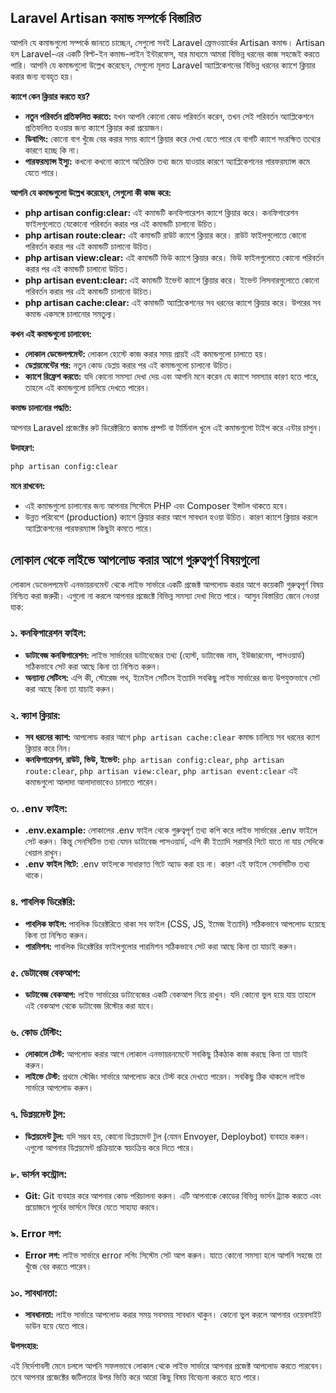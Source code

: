 ## Laravel Artisan কমান্ড সম্পর্কে বিস্তারিত

আপনি যে কমান্ডগুলো সম্পর্কে জানতে চাচ্ছেন, সেগুলো সবই Laravel ফ্রেমওয়ার্কের Artisan কমান্ড। Artisan হল Laravel-এর একটি বিল্ট-ইন কমান্ড-লাইন ইন্টারফেস, যার মাধ্যমে আমরা বিভিন্ন ধরনের কাজ সহজেই করতে পারি। আপনি যে কমান্ডগুলো উল্লেখ করেছেন, সেগুলো মূলত Laravel অ্যাপ্লিকেশনের বিভিন্ন ধরনের ক্যাশে ক্লিয়ার করার জন্য ব্যবহৃত হয়।

**ক্যাশে কেন ক্লিয়ার করতে হয়?**

-   **নতুন পরিবর্তন প্রতিফলিত করতে:** যখন আপনি কোনো কোড পরিবর্তন করেন, তখন সেই পরিবর্তন অ্যাপ্লিকেশনে প্রতিফলিত হওয়ার জন্য ক্যাশে ক্লিয়ার করা প্রয়োজন।
-   **ডিবাগিং:** কোনো বাগ খুঁজে বের করার সময় ক্যাশে ক্লিয়ার করে দেখা যেতে পারে যে বাগটি ক্যাশে সংরক্ষিত তথ্যের কারণে হচ্ছে কি না।
-   **পারফরম্যান্স ইস্যু:** কখনো কখনো ক্যাশে অতিরিক্ত তথ্য জমে যাওয়ার কারণে অ্যাপ্লিকেশনের পারফরম্যান্স কমে যেতে পারে।

**আপনি যে কমান্ডগুলো উল্লেখ করেছেন, সেগুলো কী কাজ করে:**

-   **php artisan config:clear:** এই কমান্ডটি কনফিগারেশন ক্যাশে ক্লিয়ার করে। কনফিগারেশন ফাইলগুলোতে যেকোনো পরিবর্তন করার পর এই কমান্ডটি চালানো উচিত।
-   **php artisan route:clear:** এই কমান্ডটি রাউট ক্যাশে ক্লিয়ার করে। রাউট ফাইলগুলোতে কোনো পরিবর্তন করার পর এই কমান্ডটি চালানো উচিত।
-   **php artisan view:clear:** এই কমান্ডটি ভিউ ক্যাশে ক্লিয়ার করে। ভিউ ফাইলগুলোতে কোনো পরিবর্তন করার পর এই কমান্ডটি চালানো উচিত।
-   **php artisan event:clear:** এই কমান্ডটি ইভেন্ট ক্যাশে ক্লিয়ার করে। ইভেন্ট লিসনারগুলোতে কোনো পরিবর্তন করার পর এই কমান্ডটি চালানো উচিত।
-   **php artisan cache:clear:** এই কমান্ডটি অ্যাপ্লিকেশনের সব ধরনের ক্যাশে ক্লিয়ার করে। উপরের সব কমান্ড একসঙ্গে চালানোর সমতুল্য।

**কখন এই কমান্ডগুলো চালাবেন:**

-   **লোকাল ডেভেলপমেন্ট:** লোকাল হোস্টে কাজ করার সময় প্রায়ই এই কমান্ডগুলো চালাতে হয়।
-   **ডেপ্লয়মেন্টের পর:** নতুন কোড ডেপ্লয় করার পর এই কমান্ডগুলো চালানো উচিত।
-   **ক্যাশে রিফ্রেশ করতে:** যদি কোনো সমস্যা দেখা দেয় এবং আপনি মনে করেন যে ক্যাশে সমস্যার কারণ হতে পারে, তাহলে এই কমান্ডগুলো চালিয়ে দেখতে পারেন।

**কমান্ড চালানোর পদ্ধতি:**

আপনার Laravel প্রজেক্টের রুট ডিরেক্টরিতে কমান্ড প্রম্পট বা টার্মিনাল খুলে এই কমান্ডগুলো টাইপ করে এন্টার চাপুন।

**উদাহরণ:**

```bash
php artisan config:clear
```

**মনে রাখবেন:**

-   এই কমান্ডগুলো চালানোর জন্য আপনার সিস্টেমে PHP এবং Composer ইন্সটল থাকতে হবে।
-   উন্নত পরিবেশে (production) ক্যাশে ক্লিয়ার করার আগে সাবধান হওয়া উচিত। কারণ ক্যাশে ক্লিয়ার করলে অ্যাপ্লিকেশনের পারফরম্যান্স কিছুটা কমতে পারে।

## লোকাল থেকে লাইভে আপলোড করার আগে গুরুত্বপূর্ণ বিষয়গুলো

লোকাল ডেভেলপমেন্ট এনভায়রনমেন্ট থেকে লাইভ সার্ভারে একটি প্রজেক্ট আপলোড করার আগে কয়েকটি গুরুত্বপূর্ণ বিষয় নিশ্চিত করা জরুরী। এগুলো না করলে আপনার প্রজেক্টে বিভিন্ন সমস্যা দেখা দিতে পারে। আসুন বিস্তারিত জেনে নেওয়া যাক:

### ১. **কনফিগারেশন ফাইল:**

-   **ডাটাবেজ কনফিগারেশন:** লাইভ সার্ভারের ডাটাবেজের তথ্য (হোস্ট, ডাটাবেজ নাম, ইউজারনেম, পাসওয়ার্ড) সঠিকভাবে সেট করা আছে কিনা তা নিশ্চিত করুন।
-   **অন্যান্য সেটিংস:** এপি কী, স্টোরেজ পথ, ইমেইল সেটিংস ইত্যাদি সবকিছু লাইভ সার্ভারের জন্য উপযুক্তভাবে সেট করা আছে কিনা তা যাচাই করুন।

### ২. **ক্যাশ ক্লিয়ার:**

-   **সব ধরনের ক্যাশ:** আপলোড করার আগে `php artisan cache:clear` কমান্ড চালিয়ে সব ধরনের ক্যাশ ক্লিয়ার করে নিন।
-   **কনফিগারেশন, রাউট, ভিউ, ইভেন্ট:** `php artisan config:clear`, `php artisan route:clear`, `php artisan view:clear`, `php artisan event:clear` এই কমান্ডগুলো আলাদা আলাদাভাবেও চালাতে পারেন।

### ৩. **.env ফাইল:**

-   **.env.example:** লোকালের .env ফাইল থেকে গুরুত্বপূর্ণ তথ্য কপি করে লাইভ সার্ভারের .env ফাইলে সেট করুন। কিন্তু সেনসিটিভ তথ্য যেমন ডাটাবেজ পাসওয়ার্ড, এপি কী ইত্যাদি সরাসরি গিটে যাতে না যায় সেদিকে খেয়াল রাখুন।
-   **.env ফাইল গিটে:** .env ফাইলকে সাধারণত গিটে অ্যাড করা হয় না। কারণ এই ফাইলে সেনসিটিভ তথ্য থাকে।

### ৪. **পাবলিক ডিরেক্টরি:**

-   **পাবলিক ফাইল:** পাবলিক ডিরেক্টরিতে থাকা সব ফাইল (CSS, JS, ইমেজ ইত্যাদি) সঠিকভাবে আপলোড হয়েছে কিনা তা নিশ্চিত করুন।
-   **পারমিশন:** পাবলিক ডিরেক্টরির ফাইলগুলোর পারমিশন সঠিকভাবে সেট করা আছে কিনা তা যাচাই করুন।

### ৫. **ডেটাবেজ বেকআপ:**

-   **ডাটাবেজ বেকআপ:** লাইভ সার্ভারের ডাটাবেজের একটি বেকআপ নিয়ে রাখুন। যদি কোনো ভুল হয়ে যায় তাহলে এই বেকআপ থেকে ডাটাবেজ রিস্টোর করা যাবে।

### ৬. **কোড টেস্টিং:**

-   **লোকালে টেস্ট:** আপলোড করার আগে লোকাল এনভায়রনমেন্টে সবকিছু ঠিকঠাক কাজ করছে কিনা তা যাচাই করুন।
-   **লাইভে টেস্ট:** প্রথমে স্টেজিং সার্ভারে আপলোড করে টেস্ট করে দেখতে পারেন। সবকিছু ঠিক থাকলে লাইভ সার্ভারে আপলোড করুন।

### ৭. **ডিপ্লয়মেন্ট টুল:**

-   **ডিপ্লয়মেন্ট টুল:** যদি সম্ভব হয়, কোনো ডিপ্লয়মেন্ট টুল (যেমন Envoyer, Deploybot) ব্যবহার করুন। এগুলো আপনার ডিপ্লয়মেন্ট প্রক্রিয়াকে স্বয়ংক্রিয় করে দিতে পারে।

### ৮. **ভার্সন কন্ট্রোল:**

-   **Git:** Git ব্যবহার করে আপনার কোড পরিচালনা করুন। এটি আপনাকে কোডের বিভিন্ন ভার্সন ট্র্যাক করতে এবং প্রয়োজনে পূর্বের ভার্সনে ফিরে যেতে সাহায্য করবে।

### ৯. **Error লগ:**

-   **Error লগ:** লাইভ সার্ভারে error লগিং সিস্টেম সেট আপ করুন। যাতে কোনো সমস্যা হলে আপনি সহজে তা খুঁজে বের করতে পারেন।

### ১০. **সাবধানতা:**

-   **সাবধানতা:** লাইভ সার্ভারে আপলোড করার সময় সবসময় সাবধান থাকুন। কোনো ভুল করলে আপনার ওয়েবসাইট ডাউন হয়ে যেতে পারে।

**উপসংহার:**

এই নির্দেশাবলী মেনে চললে আপনি সফলভাবে লোকাল থেকে লাইভ সার্ভারে আপনার প্রজেক্ট আপলোড করতে পারবেন। তবে আপনার প্রজেক্টের জটিলতার উপর ভিত্তি করে আরো কিছু বিষয় বিবেচনা করতে হতে পারে।
